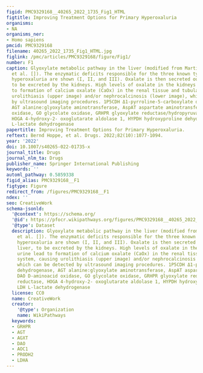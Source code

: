 ```yaml
---
figid: PMC9329168__40265_2022_1735_Fig1_HTML
figtitle: Improving Treatment Options for Primary Hyperoxaluria
organisms:
- NA
organisms_ner:
- Homo sapiens
pmcid: PMC9329168
filename: 40265_2022_1735_Fig1_HTML.jpg
figlink: /pmc/articles/PMC9329168/figure/Fig1/
number: F1
caption: Glyoxylate metabolic pathway in the liver (modified from Martin-Higueras
  et al. []). The enzymatic deficits responsible for the three known types of primary
  hyperoxaluria are shown (I, II, and III). Oxalate is then secreted out of the liver,
  to be excreted by the kidneys. High levels of oxalate in the kidneys and urine lead
  to formation of calcium oxalate (CaOx) in the renal tissue and tubular system, causing
  urolithiasis (upper image) and/or nephrocalcinosis (lower image), which can be detected
  by ultrasound imaging procedures. 1P5CDH Δ1-pyrroline-5-carboxylate dehydrogenase,
  AGT alanine:glyoxylate aminotransferase, AspAT aspartate aminotransferase, DAO D-aminoacid
  oxidase, GO glycolate oxidase, GRHPR glyoxylate reductase/hydropyruvate reductase,
  HOGA 4-hydroxy-2- oxoglutarate aldolase 1, HYPDH hydroxyproline dehydrogenase, LDH
  L-lactate dehydrogenase
papertitle: Improving Treatment Options for Primary Hyperoxaluria.
reftext: Bernd Hoppe, et al. Drugs. 2022;82(10):1077-1094.
year: '2022'
doi: 10.1007/s40265-022-01735-x
journal_title: Drugs
journal_nlm_ta: Drugs
publisher_name: Springer International Publishing
keywords: ''
automl_pathway: 0.5859338
figid_alias: PMC9329168__F1
figtype: Figure
redirect_from: /figures/PMC9329168__F1
ndex: ''
seo: CreativeWork
schema-jsonld:
  '@context': https://schema.org/
  '@id': https://pfocr.wikipathways.org/figures/PMC9329168__40265_2022_1735_Fig1_HTML.html
  '@type': Dataset
  description: Glyoxylate metabolic pathway in the liver (modified from Martin-Higueras
    et al. []). The enzymatic deficits responsible for the three known types of primary
    hyperoxaluria are shown (I, II, and III). Oxalate is then secreted out of the
    liver, to be excreted by the kidneys. High levels of oxalate in the kidneys and
    urine lead to formation of calcium oxalate (CaOx) in the renal tissue and tubular
    system, causing urolithiasis (upper image) and/or nephrocalcinosis (lower image),
    which can be detected by ultrasound imaging procedures. 1P5CDH Δ1-pyrroline-5-carboxylate
    dehydrogenase, AGT alanine:glyoxylate aminotransferase, AspAT aspartate aminotransferase,
    DAO D-aminoacid oxidase, GO glycolate oxidase, GRHPR glyoxylate reductase/hydropyruvate
    reductase, HOGA 4-hydroxy-2- oxoglutarate aldolase 1, HYPDH hydroxyproline dehydrogenase,
    LDH L-lactate dehydrogenase
  license: CC0
  name: CreativeWork
  creator:
    '@type': Organization
    name: WikiPathways
  keywords:
  - GRHPR
  - AGT
  - AGXT
  - DAO
  - AOC1
  - PRODH2
  - LDHA
---
```


